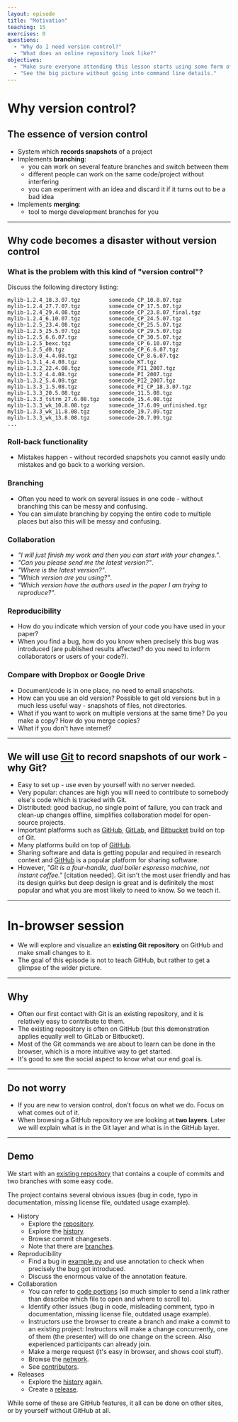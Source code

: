 ```yaml
---
layout: episode
title: "Motivation"
teaching: 15
exercises: 0
questions:
  - "Why do I need version control?"
  - "What does an online repository look like?"
objectives:
  - "Make sure everyone attending this lesson starts using some form of version control."
  - "See the big picture without going into command line details."
---
```


# Why version control? 

## The essence of version control

- System which **records snapshots** of a project
- Implements **branching**:
  - you can work on several feature branches and switch between them
  - different people can work on the same code/project without interfering
  - you can experiment with an idea and discard it if it turns out to be a bad idea
- Implements **merging**:
  - tool to merge development branches for you

---

## Why code becomes a disaster without version control

### What is the problem with this kind of "version control"?

Discuss the following directory listing:

```shell
mylib-1.2.4_18.3.07.tgz         somecode_CP_10.8.07.tgz
mylib-1.2.4_27.7.07.tgz         somecode_CP_17.5.07.tgz
mylib-1.2.4_29.4.08.tgz         somecode_CP_23.8.07_final.tgz
mylib-1.2.4_6.10.07.tgz         somecode_CP_24.5.07.tgz
mylib-1.2.5_23.4.08.tgz         somecode_CP_25.5.07.tgz
mylib-1.2.5_25.5.07.tgz         somecode_CP_29.5.07.tgz
mylib-1.2.5_6.6.07.tgz          somecode_CP_30.5.07.tgz
mylib-1.2.5_bexc.tgz            somecode_CP_6.10.07.tgz
mylib-1.2.5_d0.tgz              somecode_CP_6.6.07.tgz
mylib-1.3.0_4.4.08.tgz          somecode_CP_8.6.07.tgz
mylib-1.3.1_4.4.08.tgz          somecode_KT.tgz
mylib-1.3.2_22.4.08.tgz         somecode_PI1_2007.tgz
mylib-1.3.2_4.4.08.tgz          somecode_PI_2007.tgz
mylib-1.3.2_5.4.08.tgz          somecode_PI2_2007.tgz
mylib-1.3.3_1.5.08.tgz          somecode_PI_CP_18.3.07.tgz
mylib-1.3.3_20.5.08.tgz         somecode_11.5.08.tgz
mylib-1.3.3_tstrm_27.6.08.tgz   somecode_15.4.08.tgz
mylib-1.3.3_wk_10.8.08.tgz      somecode_17.6.09_unfinished.tgz
mylib-1.3.3_wk_11.8.08.tgz      somecode_19.7.09.tgz
mylib-1.3.3_wk_13.8.08.tgz      somecode-20.7.09.tgz
...
```

### Roll-back functionality

- Mistakes happen - without recorded snapshots you cannot easily undo mistakes and go back to a working version.


### Branching

- Often you need to work on several issues in one code - without branching this can be messy and confusing.
- You can simulate branching by copying the entire code to multiple places but also this will be messy and confusing.


### Collaboration

- *"I will just finish my work and then you can start with your changes."*.
- *"Can you please send me the latest version?"*.
- *"Where is the latest version?"*.
- *"Which version are you using?"*.
- *"Which version have the authors used in the paper I am trying to reproduce?"*.


### Reproducibility

- How do you indicate which version of your code you have used in your paper?
- When you find a bug, how do you know when precisely this bug was introduced
  (are published results affected? do you need to inform collaborators or users of your code?).


### Compare with Dropbox or Google Drive

- Document/code is in one place, no need to email snapshots.
- How can you use an old version? Possible to get old versions but in a much less useful way - snapshots of files, not directories.
- What if you want to work on multiple versions at the same time? Do you make a copy? How do you merge copies?
- What if you don't have internet?

---

## We will use [Git](https://git-scm.com) to record snapshots of our work - why Git?

- Easy to set up - use even by yourself with no server needed.
- Very popular: chances are high you will need to contribute to somebody else's code which is tracked with Git.
- Distributed: good backup, no single point of failure, you can track and clean-up changes offline, simplifies collaboration model for open-source projects.
- Important platforms such as [GitHub](https://github.com), [GitLab](https://gitlab.com), and [Bitbucket](https://bitbucket.org)
  build on top of Git.
- Many platforms build on top of [GitHub](https://github.com).
- Sharing software and data is getting popular and required in research context
  and [GitHub](https://github.com) is a popular platform for sharing software.
- However, *"Git is a four-handle, dual boiler espresso machine, not instant coffee."* [citation needed].
  Git isn't the most user friendly and has its design quirks but deep design
  is great and is definitely the most popular and what you are most likely to
  need to know. So we teach it.

---

# In-browser session

- We will explore and visualize an **existing Git repository** on GitHub and make small changes to it.
- The goal of this episode is not to teach GitHub, but rather to get a glimpse of the wider picture.

---

## Why

- Often our first contact with Git is an existing repository, and it is
  relatively easy to contribute to them.
- The existing repository is often on GitHub (but this demonstration applies
  equally well to GitLab or Bitbucket).
- Most of the Git commands we are about to learn can be done in the browser,
  which is a more intuitive way to get started.
- It's good to see the social aspect to know what our end goal is.

---

## Do not worry

- If you are new to version control, don't focus on what we do. Focus on what comes out of it.
- When browsing a GitHub repository we are looking at **two layers**. Later we
  will explain what is in the Git layer and what is in the GitHub layer.

---

## Demo

We start with an
[existing repository](https://github.com/coderefinery/example-project)
that contains a couple of commits and two
branches with some easy code.

The project contains several obvious issues (bug in code,
typo in documentation, missing license file, outdated usage example).

- History
  - Explore the [repository](https://github.com/coderefinery/example-project).
  - Explore the [history](https://github.com/coderefinery/example-project/commits/master).
  - Browse commit changesets.
  - Note that there are [branches](https://github.com/coderefinery/example-project/network).
- Reproducibility
  - Find a bug in
    [example.py](https://github.com/coderefinery/example-project/blob/master/example.py)
    and use annotation to check when precisely the bug got introduced.
  - Discuss the enormous value of the annotation feature.
- Collaboration
  - You can refer to [code portions](https://github.com/coderefinery/example-project/blob/master/example.py#L18-L19)
    (so much simpler to send a link rather than describe which file to open and where to scroll to).
  - Identify other issues (bug in code, misleading comment, typo in
    documentation, missing license file, outdated usage example).
  - Instructors use the browser to create a branch and make a commit to an
    existing project: Instructors will make a change concurrently, one of them
    (the presenter) will do one change on the screen. Also experienced participants
    can already join.
  - Make a merge request (it's easy in browser, and shows cool stuff).
  - Browse the [network](https://github.com/coderefinery/example-project/network).
  - See [contributors](https://github.com/coderefinery/example-project/graphs/contributors).
- Releases
  - Explore the [history](https://github.com/coderefinery/example-project/commits/master) again.
  - Create a [release](https://github.com/coderefinery/example-project/releases).

While some of these are GitHub features, it all can be done on other sites, or
by yourself without GitHub at all.

